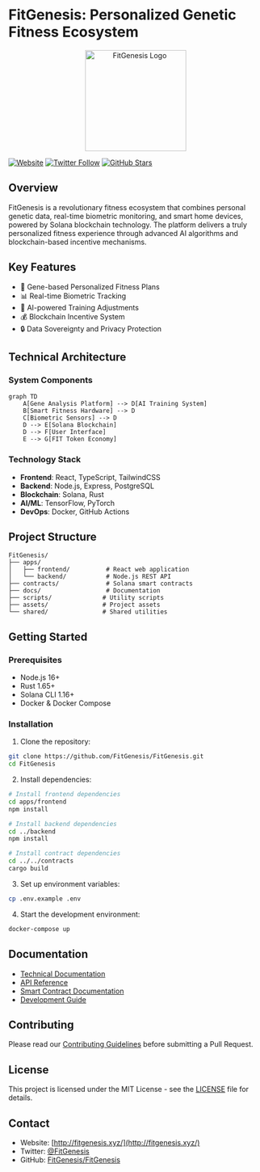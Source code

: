 # FitGenesis: Personalized Genetic Fitness Ecosystem

<div align="center">
  <img src="assets/images/logo.png" alt="FitGenesis Logo" width="200"/>
</div>

[![Website](https://img.shields.io/badge/Website-fitgenesis.xyz-blue)](http://fitgenesis.xyz/)
[![Twitter Follow](https://img.shields.io/twitter/follow/FitGenesis?style=social)](https://x.com/FitGenesis)
[![GitHub Stars](https://img.shields.io/github/stars/FitGenesis/FitGenesis?style=social)](https://github.com/FitGenesis/FitGenesis)

## Overview

FitGenesis is a revolutionary fitness ecosystem that combines personal genetic data, real-time biometric monitoring, and smart home devices, powered by Solana blockchain technology. The platform delivers a truly personalized fitness experience through advanced AI algorithms and blockchain-based incentive mechanisms.

## Key Features

- 🧬 Gene-based Personalized Fitness Plans
- 📊 Real-time Biometric Tracking
- 🤖 AI-powered Training Adjustments
- 💰 Blockchain Incentive System
- 🔒 Data Sovereignty and Privacy Protection

## Technical Architecture

### System Components

```mermaid
graph TD
    A[Gene Analysis Platform] --> D[AI Training System]
    B[Smart Fitness Hardware] --> D
    C[Biometric Sensors] --> D
    D --> E[Solana Blockchain]
    D --> F[User Interface]
    E --> G[FIT Token Economy]
```

### Technology Stack

- **Frontend**: React, TypeScript, TailwindCSS
- **Backend**: Node.js, Express, PostgreSQL
- **Blockchain**: Solana, Rust
- **AI/ML**: TensorFlow, PyTorch
- **DevOps**: Docker, GitHub Actions

## Project Structure

```
FitGenesis/
├── apps/
│   ├── frontend/          # React web application
│   └── backend/           # Node.js REST API
├── contracts/             # Solana smart contracts
├── docs/                  # Documentation
├── scripts/              # Utility scripts
├── assets/               # Project assets
└── shared/               # Shared utilities
```

## Getting Started

### Prerequisites

- Node.js 16+
- Rust 1.65+
- Solana CLI 1.16+
- Docker & Docker Compose

### Installation

1. Clone the repository:
```bash
git clone https://github.com/FitGenesis/FitGenesis.git
cd FitGenesis
```

2. Install dependencies:
```bash
# Install frontend dependencies
cd apps/frontend
npm install

# Install backend dependencies
cd ../backend
npm install

# Install contract dependencies
cd ../../contracts
cargo build
```

3. Set up environment variables:
```bash
cp .env.example .env
```

4. Start the development environment:
```bash
docker-compose up
```

## Documentation

- [Technical Documentation](docs/technical/)
- [API Reference](docs/api/)
- [Smart Contract Documentation](docs/contracts/)
- [Development Guide](docs/development/)

## Contributing

Please read our [Contributing Guidelines](CONTRIBUTING.md) before submitting a Pull Request.

## License

This project is licensed under the MIT License - see the [LICENSE](LICENSE) file for details.

## Contact

- Website: [http://fitgenesis.xyz/](http://fitgenesis.xyz/)
- Twitter: [@FitGenesis](https://x.com/FitGenesis)
- GitHub: [FitGenesis/FitGenesis](https://github.com/FitGenesis/FitGenesis) 